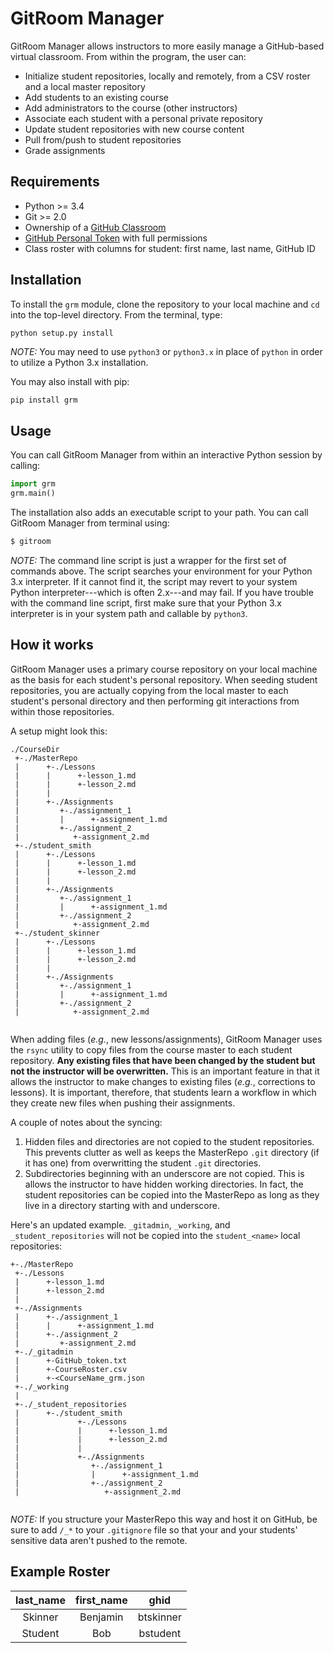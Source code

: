 GitRoom Manager
===============

GitRoom Manager allows instructors to more easily manage a GitHub-based
virtual classroom. From within the program, the user can:

-   Initialize student repositories, locally and remotely, from a CSV
    roster and a local master repository
-   Add students to an existing course
-   Add administrators to the course (other instructors)
-   Associate each student with a personal private repository
-   Update student repositories with new course content
-   Pull from/push to student repositories
-   Grade assignments

Requirements
------------

-   Python &gt;= 3.4
-   Git &gt;= 2.0
-   Ownership of a [GitHub Classroom](https://classroom.github.com/)
-   [GitHub Personal
    Token](https://help.github.com/articles/creating-an-access-token-for-command-line-use/)
    with full permissions
-   Class roster with columns for student: first name, last name, GitHub
    ID

Installation
------------

To install the `grm` module, clone the repository to your local machine
and `cd` into the top-level directory. From the terminal, type:

```
python setup.py install
```

*NOTE:* You may need to use `python3` or `python3.x` in place of
`python` in order to utilize a Python 3.x installation.

You may also install with pip:

```bash
pip install grm
```

Usage
-----

You can call GitRoom Manager from within an interactive Python session
by calling:

```python
import grm
grm.main()
```

The installation also adds an executable script to your path. You can
call GitRoom Manager from terminal using:

```bash
$ gitroom
```

*NOTE:* The command line script is just a wrapper for the first set of
commands above. The script searches your environment for your Python 3.x
interpreter. If it cannot find it, the script may revert to your system
Python interpreter---which is often 2.x---and may fail. If you have
trouble with the command line script, first make sure that your Python
3.x interpreter is in your system path and callable by `python3`.

How it works
------------

GitRoom Manager uses a primary course repository on your local machine
as the basis for each student's personal repository. When seeding
student repositories, you are actually copying from the local master to
each student's personal directory and then performing git interactions
from within those repositories.

A setup might look this:

```
./CourseDir
 +-./MasterRepo
 |      +-./Lessons
 |      |      +-lesson_1.md
 |      |      +-lesson_2.md
 |      |
 |      +-./Assignments
 |         +-./assignment_1
 |         |      +-assignment_1.md
 |         +-./assignment_2
 |            +-assignment_2.md
 +-./student_smith           
 |      +-./Lessons
 |      |      +-lesson_1.md
 |      |      +-lesson_2.md
 |      |
 |      +-./Assignments
 |         +-./assignment_1
 |         |      +-assignment_1.md
 |         +-./assignment_2
 |            +-assignment_2.md
 +-./student_skinner         
 |      +-./Lessons
 |      |      +-lesson_1.md
 |      |      +-lesson_2.md
 |      |
 |      +-./Assignments
 |         +-./assignment_1
 |         |      +-assignment_1.md
 |         +-./assignment_2
 |            +-assignment_2.md
 
```

When adding files (*e.g.*, new lessons/assignments), GitRoom Manager
uses the `rsync` utility to copy files from the course master to each
student repository. **Any existing files that have been changed by the
student but not the instructor will be overwritten.** This is an
important feature in that it allows the instructor to make changes to
existing files (*e.g.*, corrections to lessons). It is important,
therefore, that students learn a workflow in which they create new files
when pushing their assignments.

A couple of notes about the syncing:

1.  Hidden files and directories are not copied to the
    student repositories. This prevents clutter as well as keeps the
    MasterRepo `.git` directory (if it has one) from overwritting the
    student `.git` directories.
2.  Subdirectories beginning with an underscore are not copied. This is
    allows the instructor to have hidden working directories. In fact,
    the student repositories can be copied into the MasterRepo as long
    as they live in a directory starting with and underscore.

Here's an updated example. `_gitadmin`, `_working`, and
`_student_repositories` will not be copied into the `student_<name>`
local repositories:

```
+-./MasterRepo
 +-./Lessons
 |      +-lesson_1.md
 |      +-lesson_2.md
 |
 +-./Assignments
 |      +-./assignment_1
 |      |      +-assignment_1.md
 |      +-./assignment_2
 |         +-assignment_2.md
 +-./_gitadmin
 |      +-GitHub_token.txt
 |      +-CourseRoster.csv
 |      +-<CourseName_grm.json
 +-./_working
 |
 +-./_student_repositories
 |      +-./student_smith            
 |             +-./Lessons
 |             |      +-lesson_1.md
 |             |      +-lesson_2.md
 |             |
 |             +-./Assignments
 |                +-./assignment_1
 |                |      +-assignment_1.md
 |                +-./assignment_2
 |                   +-assignment_2.md
 
```

*NOTE:* If you structure your MasterRepo this way and host it on GitHub,
be sure to add `/_*` to your `.gitignore` file so that your and your
students' sensitive data aren't pushed to the remote.

Example Roster
--------------

|last\_name|first\_name|ghid|  
|:---:|:---:|:---:|  
|Skinner|Benjamin|btskinner|  
|Student|Bob|bstudent|


